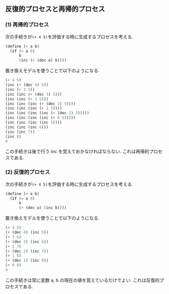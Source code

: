 ## 反復的プロセスと再帰的プロセス

### (1) 再帰的プロセス

次の手続きが`(+ 4 5)`を評価する時に生成するプロセスを考える.

```scheme
(define (+ a b)
  (if (= a 0)
      b
      (inc (+ (dec a) b))))
```

置き換えモデルを使うことで以下のようになる.

```scheme
(+ 4 5)
(inc (+ (dec 4) 5))
(inc (+ 3 5))
(inc (inc (+ (dec 3) 5)))
(inc (inc (+ 2 5)))
(inc (inc (inc (+ (dec 2) 5))))
(inc (inc (inc (+ 1 5))))
(inc (inc (inc (inc (+ (dec 1) 5)))))
(inc (inc (inc (inc (+ 0 5)))))
(inc (inc (inc (inc 5))))
(inc (inc (inc 6)))
(inc (inc 7))
(inc 8)
9
```

この手続きは後で行う inc を覚えておかなければならない. これは再帰的プロセスである.

### (2) 反復的プロセス

次の手続きが`(+ 4 5)`を評価する時に生成するプロセスを考える.

```scheme
(define (+ a b)
  (if (= a 0)
      b
      (+ (dec a) (inc b))))
```

置き換えモデルを使うことで以下のようになる.

```scheme
(+ 4 5)
(+ (dec 4) (inc 5))
(+ 3 6)
(+ (dec 3) (inc 6))
(+ 2 7)
(+ (dec 2) (inc 7))
(+ 1 8)
(+ (dec 1) (inc 8))
(+ 0 9)
9
```

この手続きは常に変数 a, b の現在の値を覚えているだけでよい. これは反復的プロセスである.